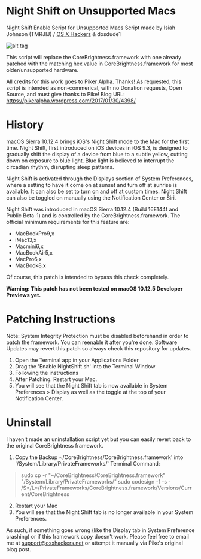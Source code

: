 # Night Shift on Unsupported Macs

Night Shift Enable Script for Unsupported Macs
Script made by Isiah Johnson (TMRJIJ) / [OS X Hackers](http://osxhackers.net "OS X Hackers") & dosdude1

![alt tag](http://dl.osxhackers.net/.images/NightShift.png)

This script will replace the CoreBrightness.framework with one already patched with the matching hex value in CoreBrightness.framework for most older/unsupported hardware.

All credits for this work goes to Piker Alpha. Thanks!
As requested, this script is intended as non-commerical, with no Donation requests, Open Source, and must give thanks to Pike!
Blog URL: https://pikeralpha.wordpress.com/2017/01/30/4398/

# History

macOS Sierra 10.12.4 brings iOS's Night Shift mode to the Mac for the first time. Night Shift, first introduced on iOS devices in iOS 9.3, is designed to gradually shift the display of a device from blue to a subtle yellow, cutting down on exposure to blue light. Blue light is believed to interrupt the circadian rhythm, disrupting sleep patterns. 

Night Shift is activated through the Displays section of System Preferences, where a setting to have it come on at sunset and turn off at sunrise is available. It can also be set to turn on and off at custom times. Night Shift can also be toggled on manually using the Notification Center or Siri. 

Night Shift was introduced in macOS Sierra 10.12.4 (Build 16E144f and Public Beta-1) and is controlled by the CoreBrightness.framework. The official minimum requirements for this feature are: 

- MacBookPro9,x
- iMac13,x
- Macmini6,x
- MacBookAir5,x
- MacPro6,x
- MacBook8,x

Of course, this patch is intended to bypass this check completely.


__Warning: This patch has not been tested on macOS 10.12.5 Developer Previews yet.__

# Patching Instructions

Note: System Integrity Protection must be disabled beforehand in order to patch the framework. You can reenable it after you're done. Software Updates may revert this patch so always check this repository for updates.

1. Open the Terminal app in your Applications Folder
2. Drag the 'Enable NightShift.sh' into the Terminal Window
3. Following the instructions
4. After Patching. Restart your Mac.
5. You will see that the Night Shift tab is now available in System Preferences > Display as well as the toggle at the top of your Notification Center.

# Uninstall
I haven't made an uninstallation script yet but you can easily revert back to the original CoreBrightness framework.
1. Copy the Backup ~/CoreBrightness/CoreBrightness.framework' into '/System/Library/PrivateFrameworks/'
Terminal Command:
> sudo cp -r "~/CoreBrightness/CoreBrightness.framework" "/System/Library/PrivateFrameworks/"
sudo codesign -f -s - /S*/L*/PrivateFrameworks/CoreBrightness.framework/Versions/Current/CoreBrightness

2. Restart your Mac
3. You will see that the Night Shift tab is no longer available in your System Preferences.
    




As such, if something goes wrong (like the Display tab in System Preference crashing) or if this framework copy doesn't work. Please feel free to email me at support@osxhackers.net or attempt it manually via Pike's original blog post.

